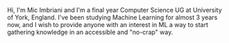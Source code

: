 Hi, I'm Mic Imbriani and I'm a final year Computer Science UG at University of York, England. I've been studying Machine Learning for almost 3 years now, and I wish to provide anyone with an interest in ML a way to start gathering knowledge in an accessible and "no-crap" way.